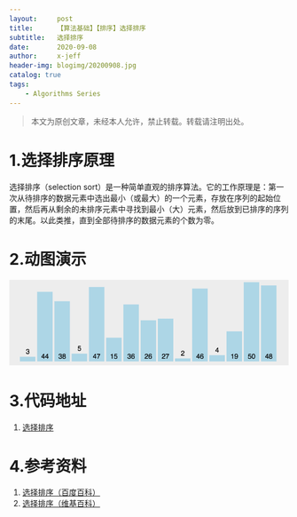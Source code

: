 ```yaml
---
layout:     post
title:      【算法基础】【排序】选择排序
subtitle:   选择排序
date:       2020-09-08
author:     x-jeff
header-img: blogimg/20200908.jpg
catalog: true
tags:
    - Algorithms Series
---        
```

>本文为原创文章，未经本人允许，禁止转载。转载请注明出处。

# 1.选择排序原理

选择排序（selection sort）是一种简单直观的排序算法。它的工作原理是：第一次从待排序的数据元素中选出最小（或最大）的一个元素，存放在序列的起始位置，然后再从剩余的未排序元素中寻找到最小（大）元素，然后放到已排序的序列的末尾。以此类推，直到全部待排序的数据元素的个数为零。

# 2.动图演示

![](https://github.com/x-jeff/BlogImage/raw/master/AlgorithmsSeries/Sort/selectionSort.gif)

# 3.代码地址

1. [选择排序](https://github.com/x-jeff/Algorithm_Code)

# 4.参考资料

1. [选择排序（百度百科）](https://baike.baidu.com/item/选择排序/9762418?fr=aladdin)
2. [选择排序（维基百科）](https://zh.wikipedia.org/wiki/选择排序)